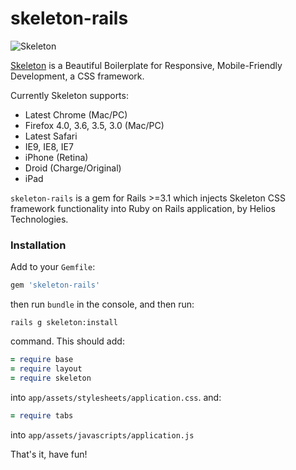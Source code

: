 # skeleton-rails

![Skeleton](http://i.minus.com/iH51VXxPPD1jJ.png)

[Skeleton](http://getskeleton.com) is a Beautiful Boilerplate for Responsive, Mobile-Friendly Development, a CSS framework.

Currently Skeleton supports:

* Latest Chrome (Mac/PC)
* Firefox 4.0, 3.6, 3.5, 3.0 (Mac/PC)
* Latest Safari
* IE9, IE8, IE7
* iPhone (Retina)
* Droid (Charge/Original)
* iPad

`skeleton-rails` is a gem for Rails >=3.1 which injects Skeleton CSS framework functionality into Ruby on Rails application, by Helios Technologies.

### Installation

Add to your `Gemfile`:

```ruby
gem 'skeleton-rails'
```

then run `bundle` in the console, and then run:

    rails g skeleton:install

command. This should add:

```ruby
= require base
= require layout
= require skeleton
```

into `app/assets/stylesheets/application.css`. and:

```ruby
= require tabs
```

into `app/assets/javascripts/application.js`

That's it, have fun!